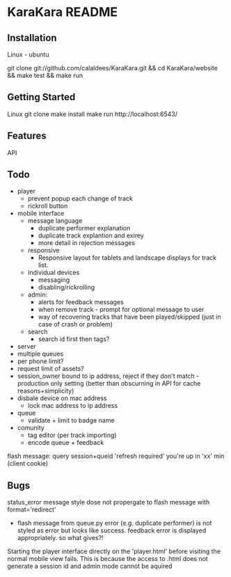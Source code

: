 KaraKara README
===============

Installation
------------

Linux - ubuntu

git clone git://github.com/calaldees/KaraKara.git && cd KaraKara/website && make test && make run


Getting Started
---------------

Linux
git clone <git repo>
make install
make run
http://localhost:6543/


Features
--------

API


Todo
----

* player
  * prevent popup each change of track
  * rickroll button
* mobile interface
  * message language
    * duplicate performer explanation
    * duplicate track explantion and exirey
    * more detail in rejection messages
  * responsive
    * Responsive layout for tablets and landscape displays for track list.
  * individual devices
    * messaging
    * disabling/rickrolling
  * admin:
    * alerts for feedback messages
    * when remove track - prompt for optional message to user
    * way of recovering tracks that have been played/skipped (just in case of crash or problem)
  * search
    * search id first then tags?
* server
 * multiple queues
 * per phone limit?
 * request limit of assets?
 * session_owner bound to ip address, reject if they don't match - production only setting (better than obscurning in API for cache reasons+simplicity)
 * disbale device on mac address
   * lock mac address to ip address
 * queue
   * validate + limit to badge name
* comunity
  * tag editor (per track importing)
  * encode queue + feedback


flash message:
  query session+queid 'refresh required'
  you're up in 'xx' min (client cookie)


Bugs
----

status_error message style dose not propergate to flash message with format='redirect'
 - flash message from queue.py error (e.g. duplicate performer) is not styled as error but looks like success. feedback error is displayed appropriately. so what gives?!
 
Starting the player interface directly on the 'player.html' before visiting the normal mobile view fails. This is because the access to .html does not generate a session id and admin mode cannot be aquired

